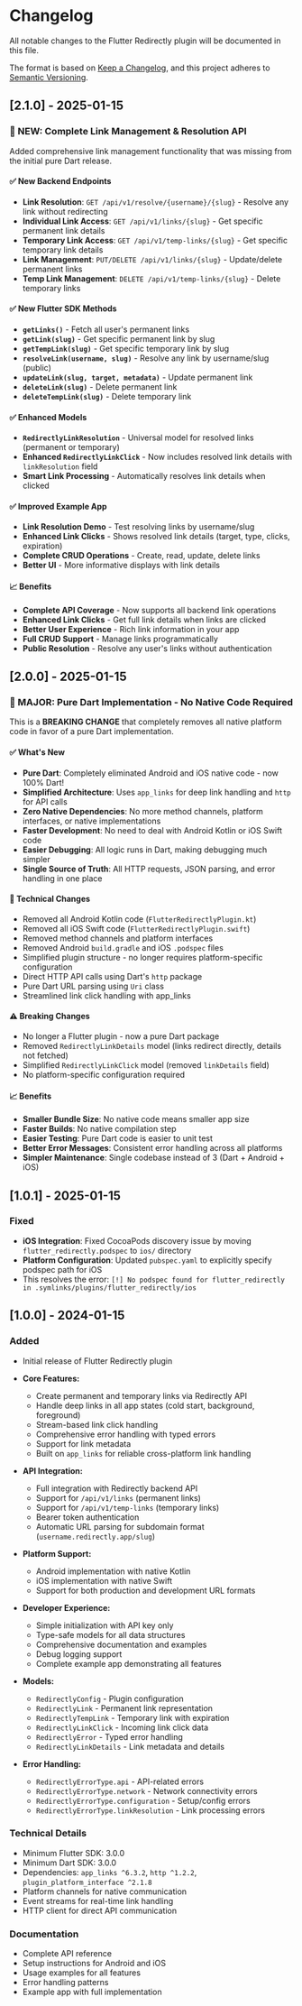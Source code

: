 # Changelog

All notable changes to the Flutter Redirectly plugin will be documented in this file.

The format is based on [Keep a Changelog](https://keepachangelog.com/en/1.0.0/),
and this project adheres to [Semantic Versioning](https://semver.org/spec/v2.0.0.html).

## [2.1.0] - 2025-01-15

### 🚀 NEW: Complete Link Management & Resolution API

Added comprehensive link management functionality that was missing from the initial pure Dart release.

#### ✅ New Backend Endpoints

- **Link Resolution**: `GET /api/v1/resolve/{username}/{slug}` - Resolve any link without redirecting
- **Individual Link Access**: `GET /api/v1/links/{slug}` - Get specific permanent link details
- **Temporary Link Access**: `GET /api/v1/temp-links/{slug}` - Get specific temporary link details
- **Link Management**: `PUT/DELETE /api/v1/links/{slug}` - Update/delete permanent links
- **Temp Link Management**: `DELETE /api/v1/temp-links/{slug}` - Delete temporary links

#### ✅ New Flutter SDK Methods

- **`getLinks()`** - Fetch all user's permanent links
- **`getLink(slug)`** - Get specific permanent link by slug
- **`getTempLink(slug)`** - Get specific temporary link by slug
- **`resolveLink(username, slug)`** - Resolve any link by username/slug (public)
- **`updateLink(slug, target, metadata)`** - Update permanent link
- **`deleteLink(slug)`** - Delete permanent link
- **`deleteTempLink(slug)`** - Delete temporary link

#### ✅ Enhanced Models

- **`RedirectlyLinkResolution`** - Universal model for resolved links (permanent or temporary)
- **Enhanced `RedirectlyLinkClick`** - Now includes resolved link details with `linkResolution` field
- **Smart Link Processing** - Automatically resolves link details when clicked

#### ✅ Improved Example App

- **Link Resolution Demo** - Test resolving links by username/slug
- **Enhanced Link Clicks** - Shows resolved link details (target, type, clicks, expiration)
- **Complete CRUD Operations** - Create, read, update, delete links
- **Better UI** - More informative displays with link details

#### 📈 Benefits

- **Complete API Coverage** - Now supports all backend link operations
- **Enhanced Link Clicks** - Get full link details when links are clicked
- **Better User Experience** - Rich link information in your app
- **Full CRUD Support** - Manage links programmatically
- **Public Resolution** - Resolve any user's links without authentication

## [2.0.0] - 2025-01-15

### 🎉 MAJOR: Pure Dart Implementation - No Native Code Required

This is a **BREAKING CHANGE** that completely removes all native platform code in favor of a pure Dart implementation.

#### ✅ What's New

- **Pure Dart**: Completely eliminated Android and iOS native code - now 100% Dart!
- **Simplified Architecture**: Uses `app_links` for deep link handling and `http` for API calls
- **Zero Native Dependencies**: No more method channels, platform interfaces, or native implementations
- **Faster Development**: No need to deal with Android Kotlin or iOS Swift code
- **Easier Debugging**: All logic runs in Dart, making debugging much simpler
- **Single Source of Truth**: All HTTP requests, JSON parsing, and error handling in one place

#### 🔧 Technical Changes

- Removed all Android Kotlin code (`FlutterRedirectlyPlugin.kt`)
- Removed all iOS Swift code (`FlutterRedirectlyPlugin.swift`)
- Removed method channels and platform interfaces
- Removed Android `build.gradle` and iOS `.podspec` files
- Simplified plugin structure - no longer requires platform-specific configuration
- Direct HTTP API calls using Dart's `http` package
- Pure Dart URL parsing using `Uri` class
- Streamlined link click handling with app_links

#### ⚠️ Breaking Changes

- No longer a Flutter plugin - now a pure Dart package
- Removed `RedirectlyLinkDetails` model (links redirect directly, details not fetched)
- Simplified `RedirectlyLinkClick` model (removed `linkDetails` field)
- No platform-specific configuration required

#### 📈 Benefits

- **Smaller Bundle Size**: No native code means smaller app size
- **Faster Builds**: No native compilation step
- **Easier Testing**: Pure Dart code is easier to unit test
- **Better Error Messages**: Consistent error handling across all platforms
- **Simpler Maintenance**: Single codebase instead of 3 (Dart + Android + iOS)

## [1.0.1] - 2025-01-15

### Fixed

- **iOS Integration**: Fixed CocoaPods discovery issue by moving `flutter_redirectly.podspec` to `ios/` directory
- **Platform Configuration**: Updated `pubspec.yaml` to explicitly specify podspec path for iOS
- This resolves the error: `[!] No podspec found for flutter_redirectly in .symlinks/plugins/flutter_redirectly/ios`

## [1.0.0] - 2024-01-15

### Added

- Initial release of Flutter Redirectly plugin
- **Core Features:**
  - Create permanent and temporary links via Redirectly API
  - Handle deep links in all app states (cold start, background, foreground)
  - Stream-based link click handling
  - Comprehensive error handling with typed errors
  - Support for link metadata
  - Built on `app_links` for reliable cross-platform link handling

- **API Integration:**
  - Full integration with Redirectly backend API
  - Support for `/api/v1/links` (permanent links)
  - Support for `/api/v1/temp-links` (temporary links)
  - Bearer token authentication
  - Automatic URL parsing for subdomain format (`username.redirectly.app/slug`)

- **Platform Support:**
  - Android implementation with native Kotlin
  - iOS implementation with native Swift
  - Support for both production and development URL formats

- **Developer Experience:**
  - Simple initialization with API key only
  - Type-safe models for all data structures
  - Comprehensive documentation and examples
  - Debug logging support
  - Complete example app demonstrating all features

- **Models:**
  - `RedirectlyConfig` - Plugin configuration
  - `RedirectlyLink` - Permanent link representation
  - `RedirectlyTempLink` - Temporary link with expiration
  - `RedirectlyLinkClick` - Incoming link click data
  - `RedirectlyError` - Typed error handling
  - `RedirectlyLinkDetails` - Link metadata and details

- **Error Handling:**
  - `RedirectlyErrorType.api` - API-related errors
  - `RedirectlyErrorType.network` - Network connectivity errors
  - `RedirectlyErrorType.configuration` - Setup/config errors
  - `RedirectlyErrorType.linkResolution` - Link processing errors

### Technical Details

- Minimum Flutter SDK: 3.0.0
- Minimum Dart SDK: 3.0.0
- Dependencies: `app_links ^6.3.2`, `http ^1.2.2`, `plugin_platform_interface ^2.1.8`
- Platform channels for native communication
- Event streams for real-time link handling
- HTTP client for direct API communication

### Documentation

- Complete API reference
- Setup instructions for Android and iOS
- Usage examples for all features
- Error handling patterns
- Example app with full implementation
